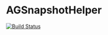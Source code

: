 # AGSnapshotHelper

[![Build Status](https://travis-ci.org/Grubas7/AGSnapshotHelper.svg)](https://travis-ci.org/Grubas7/AGSnapshotHelper)